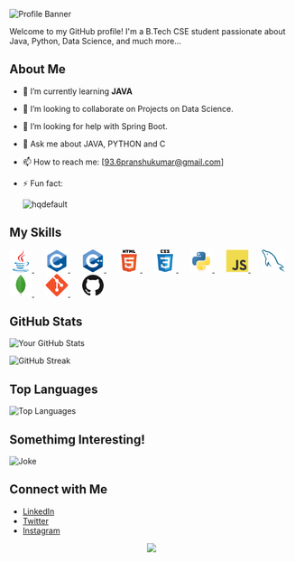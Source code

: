 

![Profile Banner](https://github.com/user-attachments/assets/561cc538-1d4b-47bd-8287-d1b479981a27)



Welcome to my GitHub profile! I'm a B.Tech CSE student passionate about Java, Python, Data Science, and much more...


## About Me


- 🌱 I’m currently learning **JAVA**
- 👯 I’m looking to collaborate on Projects on Data Science. 
- 🤔 I’m looking for help with Spring Boot.
- 💬 Ask me about JAVA, PYTHON and C
- 📫 How to reach me: [93.6pranshukumar@gmail.com]
- ⚡ Fun fact:
  
  ![hqdefault](https://github.com/user-attachments/assets/7430f6c9-e1fc-4d3f-921c-f025cd48eb4b)



## My Skills


<p align="left">
  <a href="https://www.java.com" target="_blank" rel="noreferrer">
    <img src="https://raw.githubusercontent.com/devicons/devicon/master/icons/java/java-original.svg" alt="java" width="40" height="40"/>
  </a>
  <span style="margin-right: 20px"></span> <!-- Adjust margin as needed -->
  <a href="https://www.cprogramming.com/" target="_blank" rel="noreferrer">
    <img src="https://raw.githubusercontent.com/devicons/devicon/master/icons/c/c-original.svg" alt="c" width="40" height="40"/>
  </a>
  <span style="margin-right: 20px"></span>
  <a href="https://www.w3schools.com/cpp/" target="_blank" rel="noreferrer">
    <img src="https://raw.githubusercontent.com/devicons/devicon/master/icons/cplusplus/cplusplus-original.svg" alt="cplusplus" width="40" height="40"/>
  </a>
  <span style="margin-right: 20px"></span>
  <a href="https://www.w3.org/html/" target="_blank" rel="noreferrer">
    <img src="https://raw.githubusercontent.com/devicons/devicon/master/icons/html5/html5-original-wordmark.svg" alt="html5" width="40" height="40"/>
  </a>
  <span style="margin-right: 20px"></span>
  <a href="https://www.w3schools.com/css/" target="_blank" rel="noreferrer">
    <img src="https://raw.githubusercontent.com/devicons/devicon/master/icons/css3/css3-original-wordmark.svg" alt="css3" width="40" height="40"/>
  </a>
  <span style="margin-right: 20px"></span>
  <a href="https://www.python.org" target="_blank" rel="noreferrer">
    <img src="https://raw.githubusercontent.com/devicons/devicon/master/icons/python/python-original.svg" alt="python" width="40" height="40"/>
  </a>
  <span style="margin-right: 20px"></span>
  <a href="https://www.w3schools.com/js/" target="_blank" rel="noreferrer">
    <img src="https://raw.githubusercontent.com/devicons/devicon/master/icons/javascript/javascript-original.svg" alt="python" width="40" height="40"/>
  </a>
  <span style="margin-right: 20px"></span>
  <a href="https://www.mysql.com/" target="_blank" rel="noreferrer">
    <img src="https://raw.githubusercontent.com/devicons/devicon/master/icons/mysql/mysql-original.svg" alt="python" width="40" height="40"/>
  </a>
  <span style="margin-right: 20px"></span>
  <a href="https://www.mongodb.com/" target="_blank" rel="noreferrer">
    <img src="https://raw.githubusercontent.com/devicons/devicon/master/icons/mongodb/mongodb-original.svg" alt="python" width="40" height="40"/>
  </a>
   <span style="margin-right: 20px"></span>
  <a href="https://git-scm.com/" target="_blank" rel="noreferrer">
    <img src="https://raw.githubusercontent.com/devicons/devicon/master/icons/git/git-original.svg" alt="python" width="40" height="40"/>
  </a>
  <span style="margin-right: 20px"></span>
  <a href="https://github.com/" target="_blank" rel="noreferrer">
    <img src="https://raw.githubusercontent.com/devicons/devicon/master/icons/github/github-original.svg" alt="python" width="40" height="40"/>
  </a>
</p>





## GitHub Stats

![Your GitHub Stats](https://github-readme-stats.vercel.app/api?username=Pranshu936&show_icons=true&theme=radical)

![GitHub Streak](https://github-readme-streak-stats.herokuapp.com/?user=Pranshu936&theme=radical)

## Top Languages

![Top Languages](https://github-readme-stats.vercel.app/api/top-langs/?username=Pranshu936&layout=compact&theme=radical)



<!--
## Projects

### [Project 1](https://github.com/your-username/project-1)
A brief description of what this project does and its purpose.

### [Project 2](https://github.com/your-username/project-2)
A brief description of what this project does and its purpose.

### [Project 3](https://github.com/your-username/project-3)
A brief description of what this project does and its purpose.
-->





## Somethimg Interesting!
![Joke](https://readme-jokes.vercel.app/api)

## Connect with Me

- [LinkedIn](https://www.linkedin.com/in/pranshu-kumar-741275264/)
- [Twitter](https://x.com/Pranshukum30487)
- [Instagram](https://www.instagram.com/pranshukumar_07/)

<p align="center">
     <img src="https://capsule-render.vercel.app/api?type=waving&color=gradient&height=100&section=footer"/>
</p>
